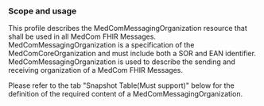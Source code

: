 ### Scope and usage 

This profile describes the MedComMessagingOrganization resource that shall be used in all MedCom FHIR Messages. MedComMessagingOrganization is a specification of the MedComCoreOrganization and must include both a SOR and EAN identifier. MedComMessagingOrganization is used to describe the sending and receiving organization of a MedCom FHIR Messages.

Please refer to the tab "Snapshot Table(Must support)" below for the definition of the required content of a MedComMessagingOrganization.
